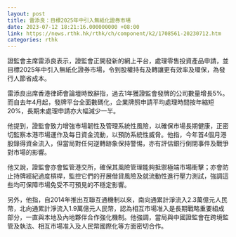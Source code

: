 ```yaml
---
layout: post
title: 雷添良：目標2025年中引入無紙化證券市場
date: 2023-07-12 18:21:16.000000000 +08:00
link: https://news.rthk.hk/rthk/ch/component/k2/1708561-20230712.htm
categories: rthk
---
```


證監會主席雷添良表示，證監會正開發新的網上平台，處理零售投資產品申請，並目標2025年中引入無紙化證券市場，令到股權持有及轉讓更有效率及環保，為發行人節省成本。

雷添良出席香港律師會論壇時致辭指，過去1年獲證監會發牌的公司數量增長5%。而自去年4月起，發牌平台全面數碼化，企業牌照申請平均處理時間按年縮短20%，長期未處理申請亦大幅減少一半。

他提到，證監會致力增強市場韌性及管理系統性風險，以確保市場長期健康，正密切監察本港市場運作及每日資金流動，以預防系統性威脅。他指，今年首4個月港股錄得資金流入，但當局對任何逆轉跡象保持警惕，亦有評估銀行倒閉事件及戰爭對市場的影響。

他又說，證監會亦會監管港交所，確保其風險管理能夠抵禦極端市場衝擊；亦會防止持牌經紀過度槓桿，監控它們的孖展借貸風險及就流動性進行壓力測試，強調這些均可保障市場免受不可預見的不穩定影響。

另外，他指，自2014年推出互聯互通機制以來，南向通累計淨流入2.3萬億元人民幣，北向通累計淨流入1.9萬億元人民幣，認為相互市場准入是長期戰略重要組成部分，一直與本地及內地夥伴合作強化機制。他強調，當局與中國證監會在跨境監管及執法、相互市場准入及人民幣國際化等方面密切合作。
